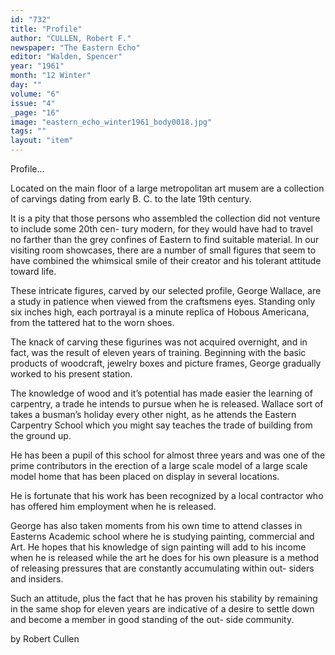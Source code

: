 ```yaml
---
id: "732"
title: "Profile"
author: "CULLEN, Robert F."
newspaper: "The Eastern Echo"
editor: "Walden, Spencer"
year: "1961"
month: "12 Winter"
day: ""
volume: "6"
issue: "4"
_page: "16"
image: "eastern_echo_winter1961_body0018.jpg"
tags: ""
layout: "item"
---
```

Profile...

Located on the main floor of a large metropolitan 
art musem are a collection of carvings dating from
early B. C. to the late 19th century.

It is a pity that those persons who assembled the
collection did not venture to include some 20th cen-
tury modern, for they would have had to travel no
farther than the grey confines of Eastern to find
suitable material. In our visiting room showcases,
there are a number of small figures that seem to have
combined the whimsical smile of their creator and his
tolerant attitude toward life.

These intricate figures, carved by our selected
profile, George Wallace, are a study in patience when
viewed from the craftsmens eyes. Standing only
six inches high, each portrayal is a minute replica of
Hobous Americana, from the tattered hat to the
worn shoes.

The knack of carving these figurines was not
acquired overnight, and in fact, was the result of
eleven years of training. Beginning with the basic
products of woodcraft, jewelry boxes and picture
frames, George gradually worked to his present
station.

The knowledge of wood and it’s potential has
made easier the learning of carpentry, a trade he
intends to pursue when he is released. Wallace sort
of takes a busman’s holiday every other night, as
he attends the Eastern Carpentry School which you
might say teaches the trade of building from the
ground up.

He has been a pupil of this school for almost
three years and was one of the prime contributors
in the erection of a large scale model of a large
scale model home that has been placed on display
in several locations.

He is fortunate that his work has been recognized by
a local contractor who has offered him employment
when he is released.

George has also taken moments from his own time
to attend classes in Easterns Academic school where
he is studying painting, commercial and Art.
He hopes that his knowledge of sign painting will
add to his income when he is released while the art
he does for his own pleasure is a method of releasing
pressures that are constantly accumulating within out-
siders and insiders.

Such an attitude, plus the fact that he has proven
his stability by remaining in the same shop for
eleven years are indicative of a desire to settle down
and become a member in good standing of the out-
side community.

by Robert Cullen
